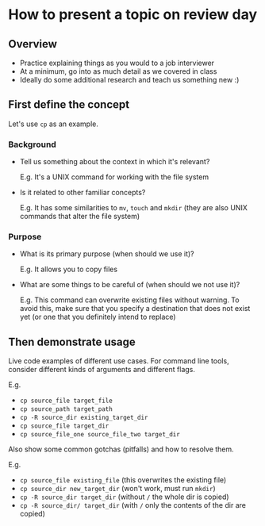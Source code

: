 # How to present a topic on review day

## Overview

- Practice explaining things as you would to a job interviewer
- At a minimum, go into as much detail as we covered in class
- Ideally do some additional research and teach us something new :)

## First define the concept

Let's use `cp` as an example.

### Background

- Tell us something about the context in which it's relevant?

  E.g. It's a UNIX command for working with the file system

- Is it related to other familiar concepts?

  E.g. It has some similarities to `mv`, `touch` and `mkdir` (they are also UNIX commands that alter the file system)

### Purpose

- What is its primary purpose (when should we use it)?

  E.g. It allows you to copy files

- What are some things to be careful of (when should we not use it)?

  E.g. This command can overwrite existing files without warning.
  To avoid this, make sure that you specify a destination that does not exist yet (or one that you definitely intend to replace)

## Then demonstrate usage

Live code examples of different use cases. For command line tools, consider different kinds of arguments and different flags.

E.g.

- `cp source_file target_file`
- `cp source_path target_path`
- `cp -R source_dir existing_target_dir`
- `cp source_file target_dir`
- `cp source_file_one source_file_two target_dir`

Also show some common gotchas (pitfalls) and how to resolve them.

E.g.
  
- `cp source_file existing_file` (this overwrites the existing file)
- `cp source_dir new_target_dir` (won't work, must run `mkdir`)
- `cp -R source_dir target_dir` (without `/` the whole dir is copied)
- `cp -R source_dir/ target_dir` (with `/` only the contents of the dir are copied)

